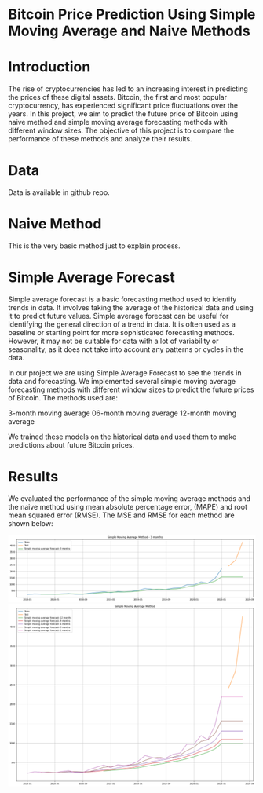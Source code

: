 # Bitcoin Price Prediction Using Simple Moving Average and Naive Methods
# Introduction
The rise of cryptocurrencies has led to an increasing interest in predicting the prices of these digital assets. Bitcoin, the first and most popular cryptocurrency, has experienced significant price fluctuations over the years. In this project, we aim to predict the future price of Bitcoin using naive method and  simple moving average forecasting methods with different window sizes. The objective of this project is to compare the performance of these methods and analyze their results.
# Data
Data is available in github repo.
# Naive Method
This is the very basic method just to explain process.
# Simple Average Forecast
Simple average forecast is a basic forecasting method used to identify trends in data. It involves taking the average of the historical data and using it to predict future values. Simple average forecast can be useful for identifying the general direction of a trend in data. It is often used as a baseline or starting point for more sophisticated forecasting methods. However, it may not be suitable for data with a lot of variability or seasonality, as it does not take into account any patterns or cycles in the data.

In our project we are using Simple Average Forecast  to see the trends in data and forecasting.
We implemented several simple moving average forecasting methods with different window sizes to predict the future prices of Bitcoin. The methods used are:

3-month moving average
06-month moving average
12-month moving average

We trained these models on the historical data and used them to make predictions about future Bitcoin prices.

# Results
We evaluated the performance of the simple moving average methods and the naive method using  mean absolute percentage error, (MAPE) and root mean squared error (RMSE). The MSE and RMSE for each method are shown below:

![Result Graph](https://github.com/MrNaveedgit/bitcoin-price-prediction/blob/main/results/result.png)
![Result Graph](https://github.com/MrNaveedgit/bitcoin-price-prediction/blob/main/results/analysis.png)

